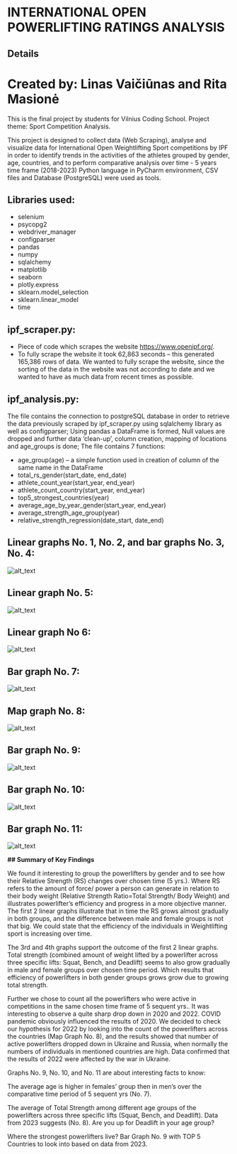 # INTERNATIONAL OPEN POWERLIFTING RATINGS ANALYSIS

## Details

# Created by: Linas Vaičiūnas and Rita Masionė

This is the final project by students for Vilnius Coding School.
Project theme: Sport Competition Analysis.

This project is designed to collect data (Web Scraping), analyse and visualize data for International Open  Weightlifting Sport competitions by IPF in order to identify trends in the activities of the athletes grouped by gender, age, countries, and to perform comparative analysis over time - 5 years time frame (2018-2023)
Python language in PyCharm environment, CSV files and Database (PostgreSQL) were used as tools.

## Libraries used:
+ selenium
+ psycopg2
+ webdriver_manager
+ configparser
+ pandas
+ numpy
+ sqlalchemy
+ matplotlib
+ seaborn
+ plotly.express
+ sklearn.model_selection
+ sklearn.linear_model
+ time

## ipf_scraper.py:
+ Piece of code which scrapes the website https://www.openipf.org/.
+ To fully scrape the website it took 62,863 seconds – this generated 165,386 rows of data. We wanted to fully scrape the website, since the sorting of the data in the website was not according to date and we wanted to have as much data from recent times as possible.

## ipf_analysis.py:
The file contains the connection to postgreSQL database in order to retrieve the data previously scraped by ipf_scraper.py using sqlalchemy library as well as configparser;
Using pandas a DataFrame is formed, Null values are dropped and further data ‘clean-up’, column creation, mapping of locations and age_groups is done;
The file contains 7 functions:
+ age_group(age) – a simple function used in creation of column of the same name in the DataFrame
+ total_rs_gender(start_date, end_date)
+ athlete_count_year(start_year, end_year)
+ athlete_count_country(start_year, end_year)
+ top5_strongest_countries(year)
+ average_age_by_year_gender(start_year, end_year)
+ average_strength_age_group(year)
+ relative_strength_regression(date_start, date_end)


## Linear graphs No. 1, No. 2, and bar graphs No. 3, No. 4:
![alt_text](https://github.com/thatrandomobject/final_project_IPF/blob/main/charts/rs%20and%20total%20by%20gender.png)
## Linear graph No. 5:
![alt_text](https://github.com/thatrandomobject/final_project_IPF/blob/main/charts/female%20rs%20projection.png)
## Linear graph No 6:
![alt_text](https://github.com/thatrandomobject/final_project_IPF/blob/main/charts/male%20rs%20projection.png)
## Bar graph No. 7:
![alt_text](https://github.com/thatrandomobject/final_project_IPF/blob/main/charts/athlete%20count%20by%20year.png)
## Map graph No. 8:
![alt_text](https://github.com/thatrandomobject/final_project_IPF/blob/main/charts/athlete%20count%20by%20country.png)
## Bar graph No. 9:
![alt_text](https://github.com/thatrandomobject/final_project_IPF/blob/main/charts/average%20age%20by%20year%20by%20gender.png)
## Bar graph No. 10:
![alt_text](https://github.com/thatrandomobject/final_project_IPF/blob/main/charts/squat%20bench%20press%20deadlift%20by%20age%20group.png)
## Bar graph No. 11:
![alt_text](https://github.com/thatrandomobject/final_project_IPF/blob/main/charts/top%205%20strongest%20countries.png)

**## Summary of Key Findings**

  We found it interesting to group the powerlifters by gender and to see how their Relative Strength (RS) changes over chosen time (5 yrs.).  Where RS refers to the amount of force/ power a person can generate in relation to their body weight (Relative Strength Ratio=Total Strength/ Body Weight) and illustrates powerlifter’s efficiency and progress in a more objective manner. The first 2 linear graphs illustrate that in time the RS grows almost gradually in both groups, and the difference between male and female groups is not that big. We could state that the efficiency of the individuals in Weightlifting sport is increasing over time.

  The 3rd and 4th graphs support the outcome of the first 2 linear graphs. Total strength (combined amount of weight lifted by a powerlifter across three specific lifts: Squat, Bench, and Deadlift) seems to also grow gradually in male and female groups over chosen time period. Which results that efficiency of powerlifters in both gender groups grows grow due to growing total strength.

  Further we chose to count all the powerlifters who were active in competitions in the same chosen time frame of 5 sequent yrs.. It was interesting to observe a quite sharp drop down in 2020 and 2022. COVID pandemic obviously influenced the results of 2020. We decided to check our hypothesis for 2022 by looking into the count of the powerlifters across the countries (Map Graph No. 8), and the results showed that number of active powerlifters dropped down in Ukraine and Russia, when normally the numbers of individuals in mentioned countries are high. Data confirmed that the results of 2022 were affected by the war in Ukraine. 

  Graphs No. 9, No. 10, and No. 11 are about interesting facts to know: 

  The average age is higher in females’ group then in men’s over the comparative time period of 5 sequent yrs (No. 7).
  
  The average of Total Strength among different age groups of the powerlifters across three specific lifts (Squat, Bench, and Deadlift). Data from 2023 suggests (No. 8). Are you up for Deadlift in your age group?
  
  Where the strongest powerlifters live? Bar Graph No. 9 with TOP 5 Countries to look into based on data from 2023.




